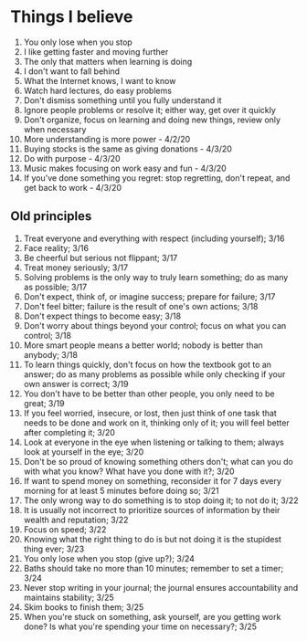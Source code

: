 # Things I believe

1. You only lose when you stop
2. I like getting faster and moving further
3. The only that matters when learning is doing
4. I don't want to fall behind
5. What the Internet knows, I want to know
6. Watch hard lectures, do easy problems
7. Don't dismiss something until you fully understand it
8. Ignore people problems or resolve it; either way, get over it quickly
9. Don't organize, focus on learning and doing new things, review only when necessary
10. More understanding is more power - 4/2/20
11. Buying stocks is the same as giving donations - 4/3/20
12. Do with purpose - 4/3/20
13. Music makes focusing on work easy and fun - 4/3/20
14. If you've done something you regret: stop regretting, don't repeat, and get back to work - 4/3/20

## Old principles

1. Treat everyone and everything with respect (including yourself); 3/16
2. Face reality; 3/16
3. Be cheerful but serious not flippant; 3/17
4. Treat money seriously; 3/17
5. Solving problems is the only way to truly learn something; do as many as possible; 3/17
6. Don't expect, think of, or imagine success; prepare for failure; 3/17
7. Don't feel bitter; failure is the result of one's own actions; 3/18
8. Don't expect things to become easy; 3/18
9. Don't worry about things beyond your control; focus on what you can control; 3/18
10. More smart people means a better world; nobody is better than anybody; 3/18
11. To learn things quickly, don't focus on how the textbook got to an answer; do as many problems as possible while only checking if your own answer is correct; 3/19
12. You don't have to be better than other people, you only need to be great; 3/19
13. If you feel worried, insecure, or lost, then just think of one task that needs to be done and work on it, thinking only of it; you will feel better after completing it; 3/20
14. Look at everyone in the eye when listening or talking to them; always look at yourself in the eye; 3/20
15. Don't be so proud of knowing something others don't; what can you do with what you know? What have you done with it?; 3/20
16. If want to spend money on something, reconsider it for 7 days every morning for at least 5 minutes before doing so; 3/21
17. The only wrong way to do something is to stop doing it; to not do it; 3/22
18. It is usually not incorrect to prioritize sources of information by their wealth and reputation; 3/22
19. Focus on speed; 3/22
20. Knowing what the right thing to do is but not doing it is the stupidest thing ever; 3/23
21. You only lose when you stop (give up?); 3/24
22. Baths should take no more than 10 minutes; remember to set a timer; 3/24
23. Never stop writing in your journal; the journal ensures accountability and maintains stability; 3/25
24. Skim books to finish them; 3/25
25. When you're stuck on something, ask yourself, are you getting work done? Is what you're spending your time on necessary?; 3/25
